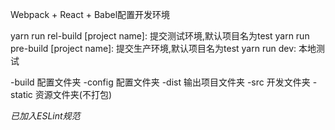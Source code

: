 Webpack + React + Babel配置开发环境

yarn run rel-build [project name]: 提交测试环境,默认项目名为test
yarn run pre-build [project name]: 提交生产环境,默认项目名为test
yarn run dev: 本地测试

-build 配置文件夹
-config 配置文件夹
-dist 输出项目文件夹
-src 开发文件夹
-static 资源文件夹(不打包)

*已加入ESLint规范*

